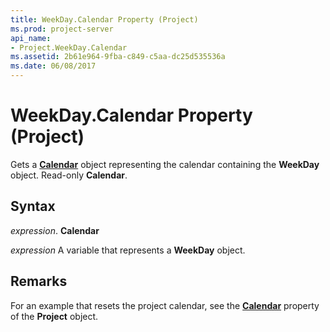 ```yaml
---
title: WeekDay.Calendar Property (Project)
ms.prod: project-server
api_name:
- Project.WeekDay.Calendar
ms.assetid: 2b61e964-9fba-c849-c5aa-dc25d535536a
ms.date: 06/08/2017
---
```



# WeekDay.Calendar Property (Project)

Gets a **[Calendar](calendar-object-project.md)** object representing the calendar containing the **WeekDay** object. Read-only **Calendar**.


## Syntax

 _expression_. **Calendar**

 _expression_ A variable that represents a **WeekDay** object.


## Remarks

For an example that resets the project calendar, see the **[Calendar](project-calendar-property-project.md)** property of the **Project** object.


